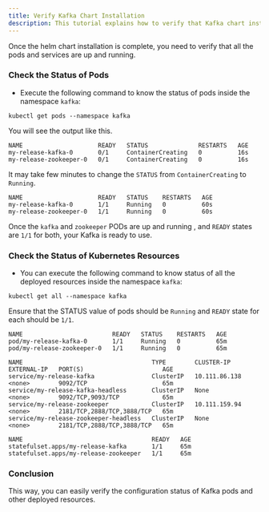 ```yaml
---
title: Verify Kafka Chart Installation
description: This tutorial explains how to verify that Kafka chart installed successfully
---
```



Once the helm chart installation is complete, you need to verify that all the pods and services are up and running.

### Check the Status of Pods 

- Execute the following command to know the status of pods inside the namespace `kafka`:

```execute
kubectl get pods --namespace kafka
```

You will see the output like this.

```
NAME                     READY   STATUS              RESTARTS   AGE
my-release-kafka-0       0/1     ContainerCreating   0          16s
my-release-zookeeper-0   0/1     ContainerCreating   0          16s
```

It may take few minutes to change the `STATUS` from `ContainerCreating` to `Running`. 

```output
NAME                     READY   STATUS    RESTARTS   AGE
my-release-kafka-0       1/1     Running   0          60s
my-release-zookeeper-0   1/1     Running   0          60s
```

Once the `kafka` and `zookeeper` PODs are up and running , and `READY` states are `1/1` for both, your Kafka is ready to use.

### Check the Status of Kubernetes Resources

- You can execute the following command to know status of all the deployed resources inside the namespace `kafka`:


```execute
kubectl get all --namespace kafka
```

Ensure that the STATUS value of pods should be `Running` and `READY` state for each should be `1/1`.

```
NAME                         READY   STATUS    RESTARTS   AGE
pod/my-release-kafka-0       1/1     Running   0          65m
pod/my-release-zookeeper-0   1/1     Running   0          65m

NAME                                    TYPE        CLUSTER-IP      EXTERNAL-IP   PORT(S)                      AGE
service/my-release-kafka                ClusterIP   10.111.86.138   <none>        9092/TCP                     65m
service/my-release-kafka-headless       ClusterIP   None            <none>        9092/TCP,9093/TCP            65m
service/my-release-zookeeper            ClusterIP   10.111.159.94   <none>        2181/TCP,2888/TCP,3888/TCP   65m
service/my-release-zookeeper-headless   ClusterIP   None            <none>        2181/TCP,2888/TCP,3888/TCP   65m

NAME                                    READY   AGE
statefulset.apps/my-release-kafka       1/1     65m
statefulset.apps/my-release-zookeeper   1/1     65m
```

### Conclusion

This way, you can easily verify the configuration status of Kafka pods and other deployed resources.